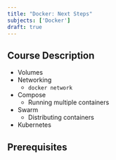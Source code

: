 ```yaml
---
title: "Docker: Next Steps"
subjects: ['Docker']
draft: true
---
```


## Course Description

- Volumes
- Networking
	- `docker network`
- Compose
	- Running multiple containers
- Swarm
	- Distributing containers
- Kubernetes

## Prerequisites
